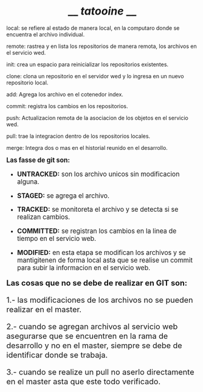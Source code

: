 # <center>  __ _tatooine_ __ </center>

local: se refiere al estado de manera local, en la computaro donde se encuentra el archivo individual.

remote: rastrea y en lista los repositorios de manera remota, los archivos en el servicio wed.

init: crea un espacio para reinicializar los repositorios existentes.

clone: clona un repositorio en el servidor wed y lo ingresa en un nuevo repositorio local.

add: Agrega los archivo en el cotenedor index.

commit: registra los cambios en los repositorios.

push: Actualizacion remota de la asociacion de los objetos en el servicio wed.

pull: trae la integracion dentro de los repositorios locales.

 merge: Integra dos o mas en el historial reunido en el desarrollo.

<big> __Las fasse de git son:__


-  __UNTRACKED:__  son los archivo unicos sin modificacion alguna.

-  __STAGED:__  se agrega el archivo.

-  __TRACKED:__  se monitoreta el archivo y se detecta si se realizan cambios.

-  __COMMITTED:__  se registran los cambios en la linea de tiempo en el servicio web.

-  __MODIFIED:__  en esta etapa se  modifican los archivos y se mantigitenen de forma local asta que se realise un commit para subir la informacion en el servicio web.


<big> __Las cosas que no se debe de realizar en GIT son:__



1.- las modificaciones de los archivos no se pueden realizar en el master.

2.- cuando se agregan archivos al servicio web asegurarse que se encuentren en la rama de desarrollo y no en el master, siempre se debe de identificar donde se trabaja.

3.- cuando se realize un pull no aserlo directamente en el master asta que este todo verificado.
